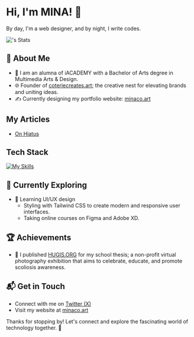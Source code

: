 # Hi, I'm MINA! 👋

By day, I'm a web designer, and by night, I write codes.

![<username>'s Stats](https://github-readme-stats.vercel.app/api?username=seaweedfrolic&theme=vue-dark&show_icons=true&hide_border=true&count_private=true)

## 🚀 About Me

- 🔭 I am an alumna of iACADEMY with a Bachelor of Arts degree in Multimedia Arts & Design.
- 🌐 Founder of [coteriecreates.art](https://coteriecreates.art); the creative nest for elevating brands and uniting ideas.
- ✍️ Currently designing my portfolio website: [minaco.art](https://minaco.art)

## My Articles
- [On Hiatus](https://plumrain.hatenablog.com/)


## Tech Stack
[![My Skills](https://skillicons.dev/icons?i=html,css,js,xd,ai,ps,pr,vscode,sublime)](https://skillicons.dev)

## 🌱 Currently Exploring

- 🚀 Learning UI/UX design
  - Styling with Tailwind CSS to create modern and responsive user interfaces.
  - Taking online courses on Figma and Adobe XD.

 ## 🏆 Achievements

- 🌟 I published [HUGIS.ORG](https://hugis.org) for my school thesis; a non-profit virtual photography exhibition that aims to celebrate, educate, and promote scoliosis awareness.


## 📬 Get in Touch

- Connect with me on [Twitter (X)](https://twitter.com/CyanicOrange)
- Visit my website at [minaco.art](https://minaco.art)

Thanks for stopping by! Let's connect and explore the fascinating world of technology together. 🚀



<!--

Here are some ideas to get you started:

- 🔭 I’m currently working on ...
- 🌱 I’m currently learning ...
- 👯 I’m looking to collaborate on ...
- 🤔 I’m looking for help with ...
- 💬 Ask me about ...
- 📫 How to reach me: ...
- 😄 Pronouns: ...
- ⚡ Fun fact: ...
-->
